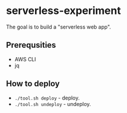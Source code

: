 # serverless-experiment

The goal is to build a "serverless web app".

## Prerequsities

* AWS CLI
* jq

## How to deploy

* `./tool.sh deploy` - deploy.
* `./tool.sh undeploy` - undeploy.
